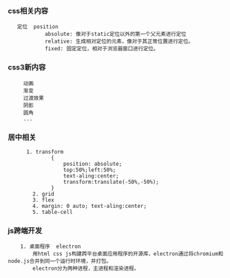 ###    css相关内容

       定位  position
                absolute: 像对于static定位以外的第一个父元素进行定位
                relative: 生成相对定位的元素，像对于其正常位置进行定位。
                fixed: 固定定位，相对于浏览器窗口进行定位。


###   css3新内容
         动画
         渐变
         过渡效果
         阴影
         圆角
         ...

###   居中相关
          1. transform  
                  {
                      position: absolute;
                      top:50%;left:50%;
                      text-aling:center;
                      transform:translate(-50%,-50%);
                  }
            2. grid
            3. flex
            4. margin: 0 auto; text-aling:center;
            5. table-cell


###  js跨端开发
        1. 桌面程序  electron 
            用html css js构建跨平台桌面应用程序的开源库，electron通过将chromium和node.js合并到同一个运行时环境，并打包。
            electron分为两种进程，主进程和渲染进程。    
   
         